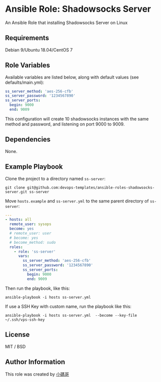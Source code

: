 # Ansible Role: Shadowsocks Server

An Ansible Role that installing Shadowsocks Server  on Linux

## Requirements

Debian 9/Ubuntu 18.04/CentOS 7

## Role Variables

Available variables are listed below, along with default values (see defaults/main.yml):

```yaml
ss_server_method: 'aes-256-cfb'
ss_server_password: '1234567890'
ss_server_ports:
  begin: 9000
  end: 9009
```

This configuration will create 10 shadowsocks instances with the same method and password, and listening on port 9000 to 9009.

## Dependencies

None.

## Example Playbook

Clone the project to a directory named `ss-server`:

```shell
git clone git@github.com:devops-templates/ansible-roles-shadowsocks-server.git ss-server
```

Move `hosts.example` and `ss-server.yml` to the same parent directory of `ss-server`:

```yaml
---
- hosts: all
  remote_user: sysops
  become: yes
  # remote_user: user
  # become: yes
  # become_method: sudo
  roles:
    - role: 'ss-server'
      vars:
        ss_server_method: 'aes-256-cfb'
        ss_server_password: '1234567890'
        ss_server_ports:
          begin: 9000
          end: 9009
```

Then run the playbook, like this:

```shell
ansible-playbook -i hosts ss-server.yml
```

If use a SSH Key with custom name, run the playbook like this:

```shell
ansible-playbook -i hosts ss-server.yml  --become --key-file ~/.ssh/vps-ssh-key
```

## License

MIT / BSD

## Author Information

This role was created by [小碼哥](https://thisiswangle.com/)
